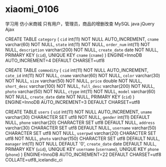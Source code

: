 # xiaomi_0106
学习用 仿小米商城
只有用户，管理员，商品的增删改查
MySQL
java
jQuery
Ajax

CREATE TABLE `category` (
  `cid` int(11) NOT NULL AUTO_INCREMENT,
  `cname` varchar(60) NOT NULL,
  `state` int(11) NOT NULL,
  `order_num` int(11) NOT NULL,
  `description` varchar(200) NOT NULL,
  `create_date` date NOT NULL,
  PRIMARY KEY (`cid`),
  UNIQUE KEY `cname` (`cname`)
) ENGINE=InnoDB AUTO_INCREMENT=4 DEFAULT CHARSET=utf8


CREATE TABLE `commodity` (
  `cid` int(11) NOT NULL AUTO_INCREMENT,
  `cate_id` int(11) NOT NULL,
  `cname` varchar(60) NOT NULL,
  `color` varchar(30) NOT NULL,
  `size` varchar(50) NOT NULL,
  `price` double NOT NULL,
  `short_desc` varchar(100) NOT NULL,
  `full_desc` varchar(200) NOT NULL,
  `photo` varchar(50) NOT NULL,
  `ctype` int(11) NOT NULL,
  `model` varchar(60) NOT NULL,
  `create_date` date NOT NULL,
  PRIMARY KEY (`cid`)
) ENGINE=InnoDB AUTO_INCREMENT=3 DEFAULT CHARSET=utf8

CREATE TABLE `users` (
  `uid` int(11) NOT NULL AUTO_INCREMENT,
  `uname` varchar(30) CHARACTER SET utf8 NOT NULL,
  `gender` int(11) DEFAULT NULL,
  `phone` varchar(20) CHARACTER SET utf8 DEFAULT NULL,
  `address` varchar(30) CHARACTER SET utf8 DEFAULT NULL,
  `username` varchar(50) CHARACTER SET utf8 NOT NULL,
  `userpwd` varchar(20) CHARACTER SET utf8 NOT NULL,
  `photo` varchar(150) CHARACTER SET utf8 DEFAULT NULL,
  `manager` int(11) NOT NULL DEFAULT '0',
  `create_date` date DEFAULT NULL,
  PRIMARY KEY (`uid`),
  UNIQUE KEY `username` (`username`),
  UNIQUE KEY `phone` (`phone`)
) ENGINE=InnoDB AUTO_INCREMENT=22 DEFAULT CHARSET=utf8 COLLATE=utf8_icelandic_ci
